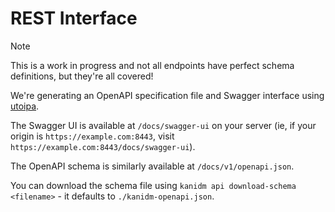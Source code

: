 # REST Interface

> [!NOTE]
>
> This is a work in progress and not all endpoints have perfect schema definitions, but they're all
> covered!

We're generating an OpenAPI specification file and Swagger interface using
[utoipa](https://crates.io/crates/utoipa).

The Swagger UI is available at `/docs/swagger-ui` on your server (ie, if your origin is
`https://example.com:8443`, visit `https://example.com:8443/docs/swagger-ui`).

The OpenAPI schema is similarly available at `/docs/v1/openapi.json`.

You can download the schema file using `kanidm api download-schema <filename>` - it defaults to
`./kanidm-openapi.json`.
